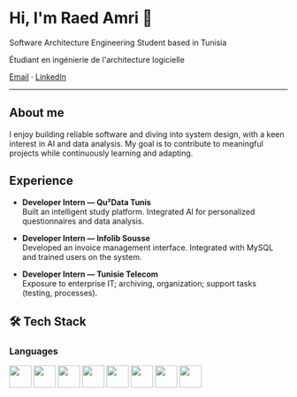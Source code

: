 # Hi, I'm Raed Amri 👋

Software Architecture Engineering Student based in Tunisia

Étudiant en ingénierie de l'architecture logicielle

[Email](amriraed826@gmail.com) · [LinkedIn](https://www.linkedin.com/in/raed-amri-0a14892b5/) 

---

## About me
I enjoy building reliable software and diving into system design, with a keen interest in AI and data analysis.
My goal is to contribute to meaningful projects while continuously learning and adapting.

## Experience
- **Developer Intern — Qu²Data Tunis**  
  Built an intelligent study platform. Integrated AI for personalized questionnaires and data analysis.  

- **Developer Intern — Infolib Sousse**  
  Developed an invoice management interface. Integrated with MySQL and trained users on the system.  

- **Developer Intern — Tunisie Telecom**  
  Exposure to enterprise IT; archiving, organization; support tasks (testing, processes).


## 🛠 Tech Stack  

### Languages  
<p>
  <img src="https://cdn.jsdelivr.net/gh/devicons/devicon/icons/java/java-original.svg" width="40"/>  
  <img src="https://cdn.jsdelivr.net/gh/devicons/devicon/icons/python/python-original.svg" width="40"/>  
  <img src="https://cdn.jsdelivr.net/gh/devicons/devicon/icons/c/c-original.svg" width="40"/>  
  <img src="https://cdn.jsdelivr.net/gh/devicons/devicon/icons/cplusplus/cplusplus-original.svg" width="40"/>  
  <img src="https://cdn.jsdelivr.net/gh/devicons/devicon/icons/csharp/csharp-original.svg" width="40"/>  
  <img src="https://cdn.jsdelivr.net/gh/devicons/devicon/icons/javascript/javascript-original.svg" width="40"/>  
  <img src="https://cdn.jsdelivr.net/gh/devicons/devicon/icons/typescript/typescript-original.svg" width="40"/>  
  <img src="https://cdn.jsdelivr.net/gh/devicons/devicon/icons/php/php-original.svg" width="40"/>  
</p>




